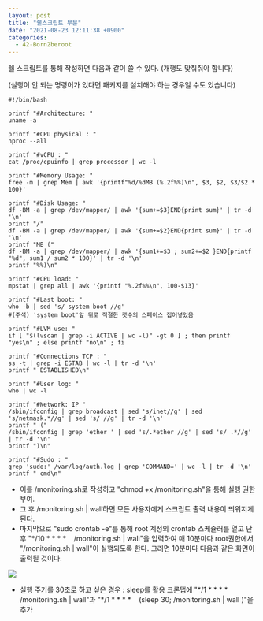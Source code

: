 ```yaml
---
layout: post
title: "쉘스크립트 부분"
date: "2021-08-23 12:11:38 +0900"
categories:
  - 42-Born2beroot
---
```

쉘 스크립트를 통해 작성하면 다음과 같이 쓸 수 있다.
 (개행도 맞춰줘야 합니다)
 



 (실행이 안 되는 명령어가 있다면 패키지를 설치해야 하는
 경우일 수도 있습니다)
 



```False
#!/bin/bash

printf "#Architecture: "
uname -a

printf "#CPU physical : "
nproc --all

printf "#vCPU : "
cat /proc/cpuinfo | grep processor | wc -l

printf "#Memory Usage: "
free -m | grep Mem | awk '{printf"%d/%dMB (%.2f%%)\n", $3, $2, $3/$2 * 100}'

printf "#Disk Usage: "
df -BM -a | grep /dev/mapper/ | awk '{sum+=$3}END{print sum}' | tr -d '\n'
printf "/"
df -BM -a | grep /dev/mapper/ | awk '{sum+=$2}END{print sum}' | tr -d '\n'
printf "MB ("
df -BM -a | grep /dev/mapper/ | awk '{sum1+=$3 ; sum2+=$2 }END{printf "%d", sum1 / sum2 * 100}' | tr -d '\n'
printf "%%)\n"

printf "#CPU load: "
mpstat | grep all | awk '{printf "%.2f%%\n", 100-$13}'

printf "#Last boot: "
who -b | sed 's/ system boot //g'
#(주석) 'system boot'앞 뒤로 적절한 갯수의 스페이스 집어넣었음

printf "#LVM use: "
if [ "$(lvscan | grep -i ACTIVE | wc -l)" -gt 0 ] ; then printf "yes\n" ; else printf "no\n" ; fi

printf "#Connections TCP : "
ss -t | grep -i ESTAB | wc -l | tr -d '\n'
printf " ESTABLISHED\n"

printf "#User log: "
who | wc -l

printf "#Network: IP "
/sbin/ifconfig | grep broadcast | sed 's/inet//g' | sed 's/netmask.*//g' | sed 's/ //g' | tr -d '\n'
printf " ("
/sbin/ifconfig | grep 'ether ' | sed 's/.*ether //g' | sed 's/ .*//g' | tr -d '\n'
printf ")\n"

printf "#Sudo : "
grep 'sudo:' /var/log/auth.log | grep 'COMMAND=' | wc -l | tr -d '\n'
printf " cmd\n"
```

- 이를 /monitoring.sh로 작성하고 "chmod \+x /monitoring.sh"을
 통해 실행 권한 부여.
- 그 후 /monitoring.sh \| wall하면 모든 사용자에게 스크립트
 출력 내용이 띄워지게 된다.
- 마지막으로 "sudo crontab \-e"를 통해 root 계정의 crontab
 스케쥴러를 열고 난 후 "\*/10 \* \* \* \*   
 /monitoring.sh \| wall"을 입력하여 매 10분마다 root권한에서
 "/monitoring.sh \| wall"이 실행되도록 한다. 그러면 10분마다
 다음과 같은 화면이 출력될 것이다.
 

![](/public/img/42-Born2beroot/img/img-5.png)
- 실행 주기를 30초로 하고 싶은 경우 : sleep를 활용 크론탭에
 "\*/1 \* \* \* \*    /monitoring.sh \| wall"과 "\*/1 \*
 \* \* \*    (sleep 30; /monitoring.sh \| wall )"을
 추가
